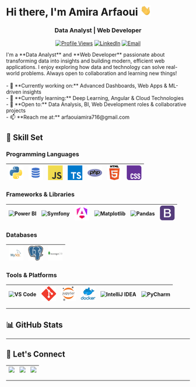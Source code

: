 <h1>Hi there, I'm Amira Arfaoui <img src="https://raw.githubusercontent.com/ABSphreak/ABSphreak/master/gifs/Hi.gif" width="30px"></h1>
<h3 align="center">Data Analyst | Web Developer </h3>
<div align="center">

[![Profile Views](https://komarev.com/ghpvc/?username=arfaouimira&label=Profile%20views&color=0e75b6&style=flat)](https://github.com/arfaouimira)
[![LinkedIn](https://img.shields.io/badge/LinkedIn-Connect-0A66C2?style=flat&logo=linkedin&logoColor=white)](https://linkedin.com/in/arfaouimira)
[![Email](https://img.shields.io/badge/Email-Contact%20Me-red?style=flat&logo=gmail)](mailto:arfaouiamira716@gmail.com)

</div>
<div align="left">
I'm a **Data Analyst** and **Web Developer** passionate about transforming data into insights and building modern, efficient web applications.  
I enjoy exploring how data and technology can solve real-world problems.  
Always open to collaboration and learning new things!
<br><br>
  - 🔭 **Currently working on:** Advanced Dashboards, Web Apps & ML-driven insights  <br>
  - 🌱 **Currently learning:** Deep Learning, Angular & Cloud Technologies  <br>
  - 💼 **Open to:** Data Analysis, BI, Web Development roles & collaborative projects  <br>
  - 📫 **Reach me at:** arfaouiamira716@gmail.com <br>
</div>

## 🧠 Skill Set

### **Programming Languages**

<img title="Python" alt="Python" width="40px" src="https://raw.githubusercontent.com/github/explore/master/topics/python/python.png" />|<img title="SQL" alt="SQL" width="40px" src="https://raw.githubusercontent.com/github/explore/master/topics/sql/sql.png" />|<img title="JavaScript" alt="JavaScript" width="40px" src="https://raw.githubusercontent.com/github/explore/master/topics/javascript/javascript.png" />|<img title="TypeScript" alt="TypeScript" width="40px" src="https://raw.githubusercontent.com/github/explore/master/topics/typescript/typescript.png" />|<img title="PHP" alt="PHP" width="40px" src="https://raw.githubusercontent.com/github/explore/master/topics/php/php.png" />|<img title="HTML" alt="HTML" width="40px" src="https://raw.githubusercontent.com/github/explore/master/topics/html/html.png" />|<img title="CSS" alt="CSS" width="40px" src="https://raw.githubusercontent.com/github/explore/master/topics/css/css.png" />
|--|--|--|--|--|--|--|

### **Frameworks & Libraries**

<img title="Power BI" alt="Power BI" width="40px" src="https://upload.wikimedia.org/wikipedia/commons/c/cf/New_Power_BI_Logo.svg" />|<img title="Symfony" alt="Symfony" width="40px" src="https://symfony.com/logos/symfony_black_03.svg" />|<img title="Angular" alt="Angular" width="40px" src="https://raw.githubusercontent.com/github/explore/master/topics/angular/angular.png" />|<img src="https://cdn.jsdelivr.net/gh/devicons/devicon/icons/matplotlib/matplotlib-original.svg" width="40" height="40" alt="Matplotlib"/>|<img src="https://cdn.jsdelivr.net/gh/devicons/devicon/icons/pandas/pandas-original.svg" width="40" height="40" alt="Pandas"/>|<img title="Bootstrap" alt="Bootstrap" width="40px" src="https://raw.githubusercontent.com/github/explore/master/topics/bootstrap/bootstrap.png" />
|--|--|--|--|--|--|

### **Databases**

<img title="MySQL" alt="MySQL" width="40px" src="https://raw.githubusercontent.com/github/explore/master/topics/mysql/mysql.png" />|<img title="PostgreSQL" alt="PostgreSQL" width="40px" src="https://raw.githubusercontent.com/github/explore/master/topics/postgresql/postgresql.png" />|<img title="MongoDB" alt="MongoDB" width="40px" src="https://raw.githubusercontent.com/github/explore/master/topics/mongodb/mongodb.png" />
|--|--|--|

### **Tools & Platforms**

<img title="VS Code" alt="VS Code" width="40px" src="https://img.icons8.com/fluent/48/000000/visual-studio-code-2019.png" />|<img title="Git" alt="Git" width="40px" src="https://raw.githubusercontent.com/github/explore/master/topics/git/git.png" />|<img title="Jupyter Notebook" alt="Jupyter" width="40px" src="https://raw.githubusercontent.com/github/explore/master/topics/jupyter-notebook/jupyter-notebook.png" />|<img title="Docker" alt="Docker" width="40px" src="https://raw.githubusercontent.com/github/explore/master/topics/docker/docker.png" />|<img title="IntelliJ IDEA" alt="IntelliJ IDEA" width="40px" src="https://cdn.jsdelivr.net/gh/devicons/devicon/icons/intellij/intellij-original.svg" />|<img title="PyCharm" alt="PyCharm" width="40px" src="https://cdn.jsdelivr.net/gh/devicons/devicon/icons/pycharm/pycharm-original.svg" />
|--|--|--|--|--|--|

---

## 📊 GitHub Stats


---

## 🤝 Let's Connect

<a href="https://www.linkedin.com/in/amiraarfaoui/"><img src="https://cdn2.iconfinder.com/data/icons/social-media-2285/512/1_Linkedin_unofficial_colored_svg-128.png" width="40"></a>|<a href="mailto:arfaouiamira716@gmail.com"><img src="https://img.icons8.com/color/48/000000/gmail--v1.png" width="40"></a>|<a href="https://github.com/arfaouimira"><img src="https://img.icons8.com/material-rounded/48/000000/github.png" width="40"></a>
|--|--|--|

---


